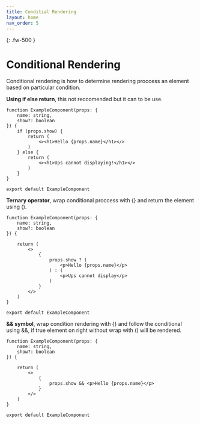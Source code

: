 ```yaml
---
title: Conditial Rendering
layout: home
nav_order: 5
---
```

{: .fw-500 }
# Conditional Rendering

Conditional rendering is how to determine rendering proccess an element based on particular condition. 

**Using if else return**, this not reccomended but it can to be use.
```tsx
function ExampleComponent(props: {
    name: string,
    show?: boolean
}) {
    if (props.show) {
        return (
            <><h1>Hello {props.name}</h1></>
        )
    } else {
        return (
            <><h1>Ups cannot displaying!</h1></>
        )
    }
}

export default ExampleComponent
```

**Ternary operator**, wrap conditional proccess with {} and return the element using ().
```tsx
function ExampleComponent(props: {
    name: string,
    show?: boolean
}) {

    return (
        <>
            {
                props.show ? (
                    <p>Hello {props.name}</p>
                ) : (
                    <p>Ups cannot display</p>
                )
            }
        </>
    )
}

export default ExampleComponent
```

**&& symbol**, wrap condition rendering with {} and follow the conditional using &&, if true element on right without wrap with () will be rendered.
```tsx
function ExampleComponent(props: {
    name: string,
    show?: boolean
}) {

    return (
        <>
            {
                props.show && <p>Hello {props.name}</p>
            }
        </>
    )
}

export default ExampleComponent
```

